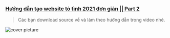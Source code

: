 ### [Hướng dẫn tạo website tỏ tình 2021 đơn giản || Part 2](https://youtu.be)
> Các bạn download source về và làm theo hướng dẫn trong video nhé.


![cover picture](/img/)

